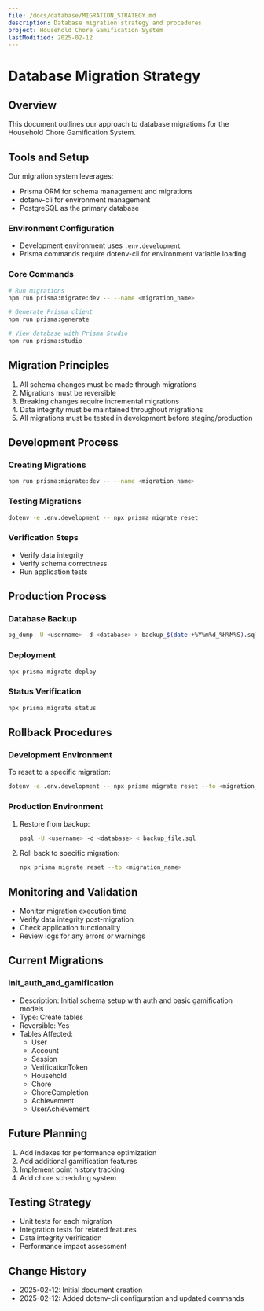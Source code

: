 ```yaml
---
file: /docs/database/MIGRATION_STRATEGY.md
description: Database migration strategy and procedures
project: Household Chore Gamification System
lastModified: 2025-02-12
---
```


# Database Migration Strategy

## Overview

This document outlines our approach to database migrations for the Household
Chore Gamification System.

## Tools and Setup

Our migration system leverages:

- Prisma ORM for schema management and migrations
- dotenv-cli for environment management
- PostgreSQL as the primary database

### Environment Configuration

- Development environment uses `.env.development`
- Prisma commands require dotenv-cli for environment variable loading

### Core Commands

```bash
# Run migrations
npm run prisma:migrate:dev -- --name <migration_name>

# Generate Prisma client
npm run prisma:generate

# View database with Prisma Studio
npm run prisma:studio
```

## Migration Principles

1. All schema changes must be made through migrations
2. Migrations must be reversible
3. Breaking changes require incremental migrations
4. Data integrity must be maintained throughout migrations
5. All migrations must be tested in development before staging/production

## Development Process

### Creating Migrations

```bash
npm run prisma:migrate:dev -- --name <migration_name>
```

### Testing Migrations

```bash
dotenv -e .env.development -- npx prisma migrate reset
```

### Verification Steps

- Verify data integrity
- Verify schema correctness
- Run application tests

## Production Process

### Database Backup

```bash
pg_dump -U <username> -d <database> > backup_$(date +%Y%m%d_%H%M%S).sql
```

### Deployment

```bash
npx prisma migrate deploy
```

### Status Verification

```bash
npx prisma migrate status
```

## Rollback Procedures

### Development Environment

To reset to a specific migration:

```bash
dotenv -e .env.development -- npx prisma migrate reset --to <migration_name>
```

### Production Environment

1. Restore from backup:

   ```bash
   psql -U <username> -d <database> < backup_file.sql
   ```

2. Roll back to specific migration:

   ```bash
   npx prisma migrate reset --to <migration_name>
   ```

## Monitoring and Validation

- Monitor migration execution time
- Verify data integrity post-migration
- Check application functionality
- Review logs for any errors or warnings

## Current Migrations

### init_auth_and_gamification

- Description: Initial schema setup with auth and basic gamification models
- Type: Create tables
- Reversible: Yes
- Tables Affected:
  - User
  - Account
  - Session
  - VerificationToken
  - Household
  - Chore
  - ChoreCompletion
  - Achievement
  - UserAchievement

## Future Planning

1. Add indexes for performance optimization
2. Add additional gamification features
3. Implement point history tracking
4. Add chore scheduling system

## Testing Strategy

- Unit tests for each migration
- Integration tests for related features
- Data integrity verification
- Performance impact assessment

## Change History

- 2025-02-12: Initial document creation
- 2025-02-12: Added dotenv-cli configuration and updated commands
